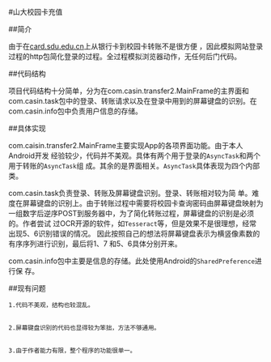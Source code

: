 #山大校园卡充值

##简介


  由于在[card.sdu.edu.cn](http:\\card.sdu.edu.cn)上从银行卡到校园卡转账不是很方便
，因此模拟网站登录过程的http包简化登录的过程。全过程模拟浏览器动作，无任何后门代码。

##代码结构


  项目代码结构十分简单，分为在com.casin.transfer2.MainFrame的主界面和
com.casin.task包中的登录、转账请求以及在登录中用到的屏幕键盘的识别。在
com.casin.info包中负责用户信息的存储。

##具体实现


  com.caisin.transfer2.MainFrame主要实现App的各项界面功能。由于本人Android开发
经验较少，代码并不美观。具体有两个用于登录的`AsyncTask`和两个用于转账的`AsyncTask`组
成。其余的是界面相关。`AsyncTask`具体表现为四个内部类。


  com.casin.task负责登录、转账及屏幕键盘识别。登录、转账相对较为简
单。难度在屏幕键盘的识别上。由于转账过程中需要将校园卡查询密码由屏幕键盘映射为
一组数字后逆序POST到服务器中，为了简化转账过程，屏幕键盘的识别是必须的。作者尝试
过OCR开源的软件，如`Tesseract`等，但是效果不是很理想，经常出现5、6识别错误的情况。
因此按照自己的想法将屏幕键盘表示为横竖像素数的有序序列进行识别，最后将1、7
和5、6具体分别开来。


  com.casin.info包中主要是信息的存储。此处使用Android的`SharedPreference`进行保
存。

##现有问题


    1.代码不美观，结构也较混乱。
    
    
    2.屏幕键盘识别的代码也显得较为笨拙，方法不够通用。
    
    
    3.由于作者能力有限，整个程序的功能很单一。